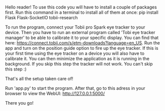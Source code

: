 Hello reader!
To use this code you will have to install a couple of packages first.
Run this command in a terminal to install all of them at once: pip install Flask Flask-SocketIO tobii-research

To run the program, connect your Tobii pro Spark eye tracker to your device. Then you have to run an external program called 'Tobi eye tracker manager' to be able to calibrate it to your specific display. You can find that here: https://connect.tobii.com/s/etm-downloads?language=en_US. Run the app and turn on the position guide option to fire up the eye tracker. If this is your first time using the eye tracker on a device you will also have to calibrate it. 
You can then minimize the application as it is running in the background. 
If you skip this step the tracker will not work. You can't skip this step :)

That's all the setup taken care of!

Run 'app.py' to start the program.
After that, go to this adress in your browser to view the WebUI: http://127.0.0.1:5000/

There you go!

